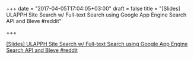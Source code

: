 +++
date = "2017-04-05T17:04:05+03:00"
draft = false
title = "[Slides] ULAPPH Site Search w/ Full-text Search using Google App Engine Search API and Bleve  #reddit"

+++

<p><a href="https://t.co/plTHOVnn04">[Slides] ULAPPH Site Search w/ Full-text Search using Google App Engine Search API and Bleve  #reddit</a></p>